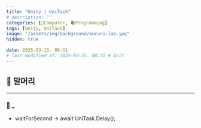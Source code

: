 ```yaml
---
title: "Unity | UniTask"
# description: ""
categories: [💫Computer, 🌒Programming]
tags: [Unity, UniTask]
image: "/assets/img/background/kururu-lab.jpg"
hidden: true

date: 2025-03-15. 08:31
# last_modified_at: 2025-03-15. 08:31 # Init
---
```


## 💫 말머리

---

### 🫧 _

- waitForSecond -> await UniTask.Delay();
